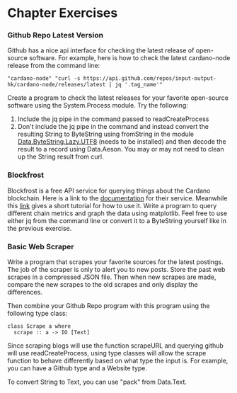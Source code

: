 # Chapter Exercises

### Github Repo Latest Version

Github has a nice api interface for checking the latest release of open-source software. For example, here is how to check the latest cardano-node release from the command line:

```
"cardano-node" "curl -s https://api.github.com/repos/input-output-hk/cardano-node/releases/latest | jq '.tag_name'"
```

Create a program to check the latest releases for your favorite open-source software using the System.Process module. Try the following:

1. Include the jq pipe in the command passed to readCreateProcess
2. Don't include the jq pipe in the command and instead convert the resulting String to ByteString  using fromString in the module [Data.ByteString.Lazy.UTF8](https://hackage.haskell.org/package/utf8-string-1.0.2/docs/Data-ByteString-Lazy-UTF8.html) (needs to be installed) and then decode the result to a record using Data.Aeson. You may or may not need to clean up the String result from curl.

### Blockfrost

Blockfrost is a free API service for querying things about the Cardano blockchain. Here is a link to the [documentation](https://docs.blockfrost.io) for their service. Meanwhile this [link](https://developers.cardano.org/docs/get-started/blockfrost/) gives a short tutorial for how to use it. Write a program to query different chain metrics and graph the data using matplotlib. Feel free to use either jq from the command line or convert it to a ByteString yourself like in the previous exercise.

### Basic Web Scraper

Write a program that scrapes your favorite sources for the latest postings. The job of the scraper is only to alert you to new posts. Store the past web scrapes in a compressed JSON file. Then when new scrapes are made, compare the new scrapes to the old scrapes and only display the differences.

Then combine your Github Repo program with this program using the following type class:

```
class Scrape a where
  scrape :: a -> IO [Text]
```

Since scraping blogs will use the function scrapeURL and querying github will use readCreateProcess, using type classes will allow the scrape function to behave differently based on what type the input is. For example, you can have a Github type and a Website type.&#x20;

To convert String to Text, you can use "pack" from Data.Text.
